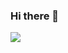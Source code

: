 ### Hi there 👋

<a href="버튼을 눌렀을 때 이동할 링크" target="_blank"><img src="https://img.shields.io/badge/#EA4335-3DDC84?style=flat-square&logo=#EA4335&logoColor=white"/></a>
